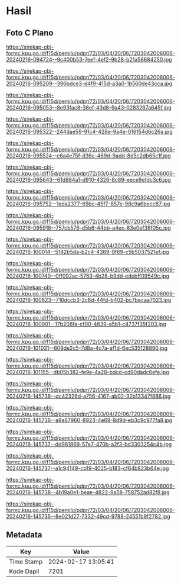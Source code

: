 # Hasil

## Foto C Plano

https://sirekap-obj-formc.kpu.go.id/f15d/pemilu/pdpr/72/03/04/20/06/7203042006006-20240216-094724--9c400b53-7eef-4ef2-9b28-b21a58684250.jpg

https://sirekap-obj-formc.kpu.go.id/f15d/pemilu/pdpr/72/03/04/20/06/7203042006006-20240216-095209--396bdce3-d4f9-415d-a3a0-1b560de43cca.jpg

https://sirekap-obj-formc.kpu.go.id/f15d/pemilu/pdpr/72/03/04/20/06/7203042006006-20240216-095053--8e93fac8-38ef-43d8-9a43-0283267a645f.jpg

https://sirekap-obj-formc.kpu.go.id/f15d/pemilu/pdpr/72/03/04/20/06/7203042006006-20240216-095322--244dae59-91c4-428e-9a4e-016154d6c26a.jpg

https://sirekap-obj-formc.kpu.go.id/f15d/pemilu/pdpr/72/03/04/20/06/7203042006006-20240216-095524--c6a4e75f-d36c-469d-9add-8d5c2db65c1f.jpg

https://sirekap-obj-formc.kpu.go.id/f15d/pemilu/pdpr/72/03/04/20/06/7203042006006-20240216-095643--61d884a1-d910-4326-8c89-eece9efdc3c6.jpg

https://sirekap-obj-formc.kpu.go.id/f15d/pemilu/pdpr/72/03/04/20/06/7203042006006-20240216-095752--1eda2377-65bc-45f7-857e-98c9a6becc87.jpg

https://sirekap-obj-formc.kpu.go.id/f15d/pemilu/pdpr/72/03/04/20/06/7203042006006-20240216-095918--757cb576-d5b8-44bb-a4ec-83e0ef38f05c.jpg

https://sirekap-obj-formc.kpu.go.id/f15d/pemilu/pdpr/72/03/04/20/06/7203042006006-20240216-100014--5142b5da-b2c4-4389-9f69-c5b5037521ef.jpg

https://sirekap-obj-formc.kpu.go.id/f15d/pemilu/pdpr/72/03/04/20/06/7203042006006-20240216-100740--0ff092ac-5763-4b28-b9dd-edebff09549c.jpg

https://sirekap-obj-formc.kpu.go.id/f15d/pemilu/pdpr/72/03/04/20/06/7203042006006-20240216-100623--716dccb3-2c6d-44fd-b402-bc7becaa7023.jpg

https://sirekap-obj-formc.kpu.go.id/f15d/pemilu/pdpr/72/03/04/20/06/7203042006006-20240216-100901--17b206fa-cf00-4639-a5b1-c4737f35f203.jpg

https://sirekap-obj-formc.kpu.go.id/f15d/pemilu/pdpr/72/03/04/20/06/7203042006006-20240216-101031--609de2c5-7d8a-4c7a-af1d-6ec535128890.jpg

https://sirekap-obj-formc.kpu.go.id/f15d/pemilu/pdpr/72/03/04/20/06/7203042006006-20240216-101155--db05b382-fe9e-4a28-bdcd-cd90dadc6efe.jpg

https://sirekap-obj-formc.kpu.go.id/f15d/pemilu/pdpr/72/03/04/20/06/7203042006006-20240216-145736--dc42326d-a756-4167-ab02-32b13347f886.jpg

https://sirekap-obj-formc.kpu.go.id/f15d/pemilu/pdpr/72/03/04/20/06/7203042006006-20240216-145736--a9a67960-8923-4e69-8d9d-eb3c9c977fa8.jpg

https://sirekap-obj-formc.kpu.go.id/f15d/pemilu/pdpr/72/03/04/20/06/7203042006006-20240216-145737--dd981869-57e7-470b-a2f3-bd3303254c4b.jpg

https://sirekap-obj-formc.kpu.go.id/f15d/pemilu/pdpr/72/03/04/20/06/7203042006006-20240216-145737--a1c94149-cb19-4025-b183-cf64b823b64e.jpg

https://sirekap-obj-formc.kpu.go.id/f15d/pemilu/pdpr/72/03/04/20/06/7203042006006-20240216-145738--4b19a0e1-beae-4822-9a58-758752ad82f8.jpg

https://sirekap-obj-formc.kpu.go.id/f15d/pemilu/pdpr/72/03/04/20/06/7203042006006-20240216-145735--8e021d27-7332-49cd-9788-24551b9f2782.jpg


## Metadata

| Key        | Value               |
| ---------- | ------------------- |
| Time Stamp | 2024-02-17 13:05:41 |
| Kode Dapil | 7201                |



